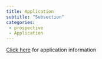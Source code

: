 ```yaml
---
title: Application
subtitle: "Subsection"
categories:
 - prospective
 - Application
---
```

[Click here](https://app.semoadmissions.org/) for application information